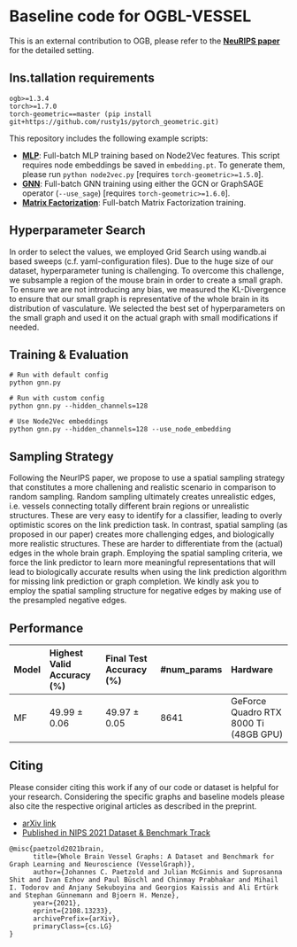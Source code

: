 # Baseline code for OGBL-VESSEL

This is an external contribution to OGB, please refer to the **[NeuRIPS paper](https://arxiv.org/abs/2108.13233)** for the detailed setting.

## Ins.tallation requirements
```
ogb>=1.3.4
torch>=1.7.0
torch-geometric==master (pip install git+https://github.com/rusty1s/pytorch_geometric.git)
```

This repository includes the following example scripts:

* **[MLP](https://github.com/snap-stanford/ogb/blob/master/examples/linkproppred/vessel/mlp.py)**: Full-batch MLP training based on Node2Vec features. This script requires node embeddings be saved in `embedding.pt`. To generate them, please run `python node2vec.py` [requires `torch-geometric>=1.5.0`].
* **[GNN](https://github.com/snap-stanford/ogb/blob/master/examples/linkproppred/vessel/gnn.py)**: Full-batch GNN training using either the GCN or GraphSAGE operator (`--use_sage`) [requires `torch-geometric>=1.6.0`].
* **[Matrix Factorization](https://github.com/snap-stanford/ogb/blob/master/examples/linkproppred/vessel/mf.py)**: Full-batch Matrix Factorization training.

## Hyperparameter Search

In order to select the values, we employed Grid Search using wandb.ai based sweeps (c.f. yaml-configuration files). Due to the huge size of our dataset, hyperparameter tuning is challenging. To overcome this challenge, we subsample a region of the mouse brain in order to create a small graph. To ensure we are not introducing any bias, we measured the KL-Divergence to ensure that our small graph is representative of the whole brain in its distribution of vasculature. We selected the best set of hyperparameters on the small graph and used it on the actual graph with small modifications if needed.

## Training & Evaluation

```
# Run with default config
python gnn.py

# Run with custom config
python gnn.py --hidden_channels=128

# Use Node2Vec embeddings
python gnn.py --hidden_channels=128 --use_node_embedding
```
## Sampling Strategy

Following the NeurIPS paper, we propose to use a spatial sampling strategy that constitutes a more challening and realistic scenario in comparison to random sampling.
Random sampling ultimately creates unrealistic edges, i.e. vessels connecting totally different brain regions or unrealistic structures. These are very easy to identify for a classifier,
leading to overly optimistic scores on the link prediction task. In contrast, spatial sampling (as proposed in our paper) creates more challenging edges, and biologically more realistic structures. These are harder to differentiate from the (actual) edges in the whole brain graph. Employing the spatial sampling criteria, we force the link predictor to learn more meaningful representations that will lead to biologically accurate results when using the link prediction algorithm for missing link prediction or graph completion.
We kindly ask you to employ the spatial sampling structure for negative edges by making use of the presampled negative edges.

## Performance

| Model |Highest Valid Accuracy (%) | Final Test Accuracy (%)  | #num_params | Hardware |
|:-|:-|:-|:-|:-|
| MF |  49.99 ± 0.06 | 49.97 ± 0.05 | 8641| GeForce Quadro RTX 8000 Ti (48GB GPU) |

## Citing

Please consider citing this work if any of our code or dataset is helpful for your research. Considering the specific graphs and baseline models please also cite the respective original articles as described in the preprint.

- [arXiv link](https://arxiv.org/abs/2108.13233)
- [Published in NIPS 2021 Dataset & Benchmark Track](https://nips.cc/Conferences/2021/ScheduleMultitrack?event=29873)

```
@misc{paetzold2021brain,
      title={Whole Brain Vessel Graphs: A Dataset and Benchmark for Graph Learning and Neuroscience (VesselGraph)}, 
      author={Johannes C. Paetzold and Julian McGinnis and Suprosanna Shit and Ivan Ezhov and Paul Büschl and Chinmay Prabhakar and Mihail I. Todorov and Anjany Sekuboyina and Georgios Kaissis and Ali Ertürk and Stephan Günnemann and Bjoern H. Menze},
      year={2021},
      eprint={2108.13233},
      archivePrefix={arXiv},
      primaryClass={cs.LG}
}
```
